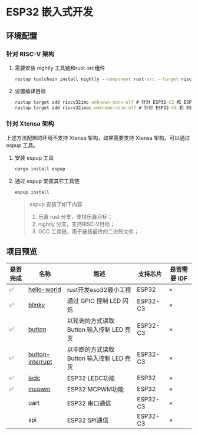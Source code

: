 # ESP32 嵌入式开发

## 环境配置

### 针对 RISC-V 架构

1. 需要安装 nightly 工具链和rust-src组件

    ```cmd
    rustup toolchain install nightly --component rust-src --target riscv32imc-unknown-none-elf
    ```

2. 设置编译目标

    ```cmd
    rustup target add riscv32imc-unknown-none-elf # 针对 ESP32-C2 和 ESP32-C3
    rustup target add riscv32imac-unknown-none-elf # 针对 ESP32-C6 和 ESP32-H2
    ```

### 针对 Xtensa 架构

上述方法配置的环境不支持 Xtensa 架构，如果需要支持 Xtensa 架构，可以通过 espup 工具。

1. 安装 espup 工具

    ```cmd
    cargo install espup
    ```

2. 通过 espup 安装其它工具链

    ```cmd
    espup install
    ```

    >
    > espup 安装了如下内容
    > 1. 乐鑫 rust 分支，支持乐鑫目标；
    > 2. nightly 分支，支持RISC-V目标；
    > 3. GCC 工具链，用于链接最终的二进制文件；
    >

## 项目预览

| 是否完成 | 名称 | 简述 | 支持芯片 | 是否需要 IDF |
| ---- | ---- | ---- | ---- | ---- |
| ✅ | [hello-world](./hello-world/) | rust开发eso32最小工程 | ESP32 | × |
| ✅ | [blinky](./blinky/) | 通过 GPIO 控制 LED 闪烁 | ESP32-C3 | × |
| ✅ | [button](./button/) | 以轮询的方式读取 Button 输入控制 LED 亮灭 | ESP32-C3 | × |
| ✅ | [button-interrupt](./button-interrupt/) | 以中断的方式读取 Button 输入控制 LED 亮灭 | ESP32-C3 | × |
| ✅ | [ledc](./ledc/) | ESP32 LEDC功能 | ESP32 | × |
| ✅ | [mcpwm](./mcpwm/) | ESP32 MCPWM功能 | ESP32 | × |
|  | uart | ESP32 串口通信 | ESP32-C3 | × |
|  | spi | ESP32 SPI通信 | ESP32-C3 | × |

